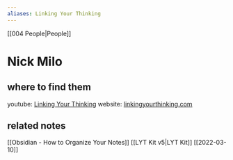 ```yaml
---
aliases: Linking Your Thinking
---
```


[[004 People|People]]

# Nick Milo

## where to find them
youtube: [Linking Your Thinking](https://www.youtube.com/channel/UC85D7ERwhke7wVqskV_DZUA/about)
website: [linkingyourthinking.com](https://www.linkingyourthinking.com/)

## related notes
[[Obsidian - How to Organize Your Notes]]
[[LYT Kit v5|LYT Kit]]
[[2022-03-10]]